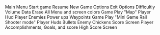 Main Menu
Start game
Resume
New Game
Options
Exit
Options
Difficultly
Volume
Data
Erase All
Menu and screen colors
Game Play "Map"
Player Hud
Player
Enemies
Power ups
Waypoints
Game Play "Mini Game Rail Shooter mode"
Player Huds
Bullets
Enemy Chickens
Score Screen
Player Accomplishments, Goals, and score
High Score Screen